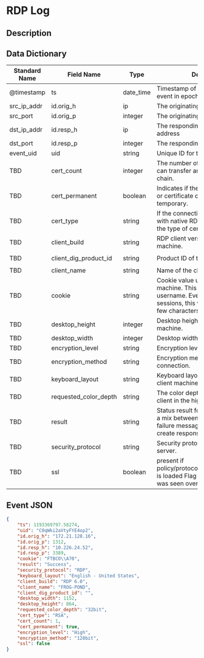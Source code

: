 # RDP Log

## Description

## Data Dictionary

| Standard Name                   | Field Name                      | Type                            | Description                                                                                                                                        | Sample Value                      |
| ------------------------------- | ------------------------------- | ------------------------------- | -------------------------------                                                                                                                    | -------------------------------   |
| @timestamp                      | ts                              | date_time                       | Timestamp of the beginning of the event in epoch format                                                                                            | `1300475167.096535`               |
| src_ip_addr                     | id.orig_h                       | ip                              | The originating/source IP address                                                                                                                  | `10.1.1.1`                        |
| src_port                        | id.orig_p                       | integer                         | The originating/source port                                                                                                                        | `37682`                           |
| dst_ip_addr                     | id.resp_h                       | ip                              | The responding/destination IP address                                                                                                              | `10.2.2.2`                        |
| dst_port                        | id.resp_p                       | integer                         | The responding/destination port                                                                                                                    | `3389`                            |
| event_uid                       | uid                             | string                          | Unique ID for the connection.                                                                                                                      | `CHhAvVGS1DHFjwGM9`               |
| TBD                             | cert_count                      | integer                         | The number of certs seen. X.509 can transfer an entire certificate chain.                                                                          | `4`                               |
| TBD                             | cert_permanent                  | boolean                         | Indicates if the provided certificate or certificate chain is permanent or temporary.                                                              | `true`                            |
| TBD                             | cert_type                       | string                          | If the connection is being encrypted with native RDP encryption, this is the type of cert being used.                                              | `RSA`                             |
| TBD                             | client_build                    | string                          | RDP client version used by the client machine.                                                                                                     | `client_build-14393`              |
| TBD                             | client_dig_product_id           | string                          | Product ID of the client machine.                                                                                                                  | `bdedcf4e-aa02-4441-5013-f32139f` |
| TBD                             | client_name                     | string                          | Name of the client machine.                                                                                                                        | `SOMECOMPUTERNAME`                |
| TBD                             | cookie                          | string                          | Cookie value used by the client machine. This is typically a username. Even during encrypted sessions, this will contain the first few characters. | `Administr`                       |
| TBD                             | desktop_height                  | integer                         | Desktop height of the client machine.                                                                                                              | `1080`                            |
| TBD                             | desktop_width                   | integer                         | Desktop width of the client machine.                                                                                                               | `1920`                            |
| TBD                             | encryption_level                | string                          | Encryption level of the connection.                                                                                                                | `High`                            |
| TBD                             | encryption_method               | string                          | Encryption method of the connection.                                                                                                               | `encryption_method-16`            |
| TBD                             | keyboard_layout                 | string                          | Keyboard layout (language) of the client machine.                                                                                                  | `English - United States`         |
| TBD                             | requested_color_depth           | string                          | The color depth requested by the client in the high_color_depth field.                                                                             | `32bit`                           |
| TBD                             | result                          | string                          | Status result for the connection. It’s a mix between RDP negotation failure messages and GCC server create response messages.                      | `HYBRID_REQUIRED_BY_SERVER`       |
| TBD                             | security_protocol               | string                          | Security protocol chosen by the server.                                                                                                            | `HYBRID_EX`
| TBD                             | ssl                             | boolean                         | present if policy/protocols/rdp/indicate_ssl.bro is loaded Flag the connection if it was seen over SSL.                                            | `true`                            |

## Event JSON

```json
{
    "ts": 1193369797.58274,
    "uid": "C0qWki2aVtyFYE4op2",
    "id.orig_h": "172.21.128.16",
    "id.orig_p": 1312,
    "id.resp_h": "10.226.24.52",
    "id.resp_p": 3389,
    "cookie": "FTBCO\\A70",
    "result": "Success",
    "security_protocol": "RDP",
    "keyboard_layout": "English - United States",
    "client_build": "RDP 6.0",
    "client_name": "FROG-POND",
    "client_dig_product_id": "",
    "desktop_width": 1152,
    "desktop_height": 864,
    "requested_color_depth": "32bit",
    "cert_type": "RSA",
    "cert_count": 1,
    "cert_permanent": true,
    "encryption_level": "High",
    "encryption_method": "128bit",
    "ssl": false
}
```